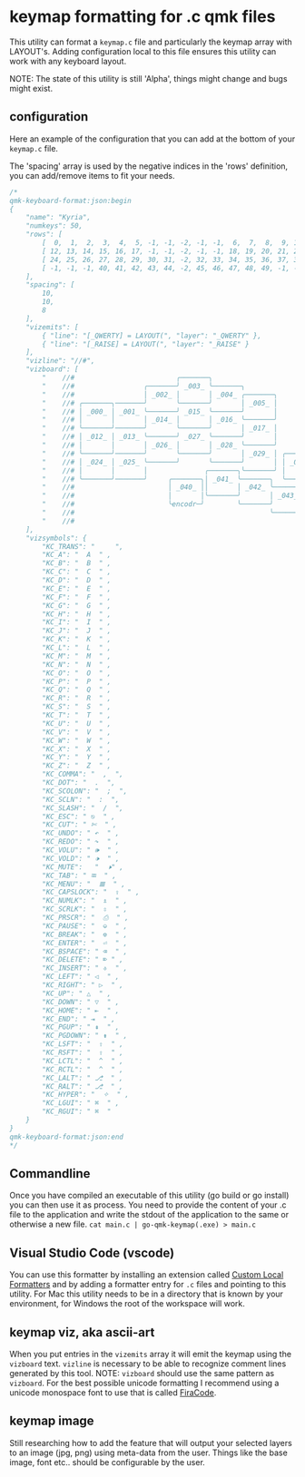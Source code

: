 # keymap formatting for .c qmk files

This utility can format a ``keymap.c`` file and particularly the keymap array with LAYOUT's.
Adding configuration local to this file ensures this utility can work with any keyboard layout.

NOTE: The state of this utility is still 'Alpha', things might change and bugs might exist.

## configuration

 Here an example of the configuration that you can add at the bottom of your ```keymap.c``` file.

 The 'spacing' array is used by the negative indices in the 'rows' definition, you can add/remove items to fit your needs.

```c++
/*
qmk-keyboard-format:json:begin
{
    "name": "Kyria",
    "numkeys": 50,
    "rows": [
        [  0,  1,  2,  3,  4,  5, -1, -1, -2, -1, -1,  6,  7,  8,  9, 10, 11 ],
        [ 12, 13, 14, 15, 16, 17, -1, -1, -2, -1, -1, 18, 19, 20, 21, 22, 23 ],
        [ 24, 25, 26, 27, 28, 29, 30, 31, -2, 32, 33, 34, 35, 36, 37, 38, 39 ],
        [ -1, -1, -1, 40, 41, 42, 43, 44, -2, 45, 46, 47, 48, 49, -1, -1, -1 ]
    ],
    "spacing": [
        10,
        10,
        8
    ],
    "vizemits": [
        { "line": "[_QWERTY] = LAYOUT(", "layer": "_QWERTY" },
        { "line": "[_RAISE] = LAYOUT(", "layer": "_RAISE" }
    ],
    "vizline": "//#",
    "vizboard": [
        "    //#                         ╭───────╮                                                                        ╭───────╮                          ",
        "    //#                 ╭───────╯ _003_ ╰───────╮                                                        ╭───────╯ _008_ ╰───────╮                  ",
        "    //#                 │ _002_ │       │ _004_ ╭───────╮                                        ╭───────╮ _007_ │       │ _009_ │                  ",
        "    //# ╭───────╮───────╯       ╰───────╯       │ _005_ │                                        │ _006_ │       ╰───────╯       ╰───────╭───────╮  ",
        "    //# │ _000_ │ _001_ ╰───────╯ _015_ ╰───────╯       │                                        │       ╰───────╯ _020_ ╰───────╯ _010_ │ _011_ │  ",
        "    //# │       │       │ _014_ │       │ _016_ ╰───────╯                                        ╰───────╯ _019_ │       │ _021_ │       │       │  ",
        "    //# ╰───────╯───────╯       ╰───────╯       │ _017_ │                                        │ _018_ │       ╰───────╯       ╰───────╰───────╯  ",
        "    //# │ _012_ │ _013_ ╰───────╯ _027_ ╰───────╯       │                                        │       ╰───────╯ _036_ ╰───────╯ _022_ │ _023_ │  ",
        "    //# │       │       │ _026_ │       │ _028_ ╰───────╯                                        ╰───────╯ _035_ │       │ _037_ │       │       │  ",
        "    //# ╰───────╯───────╯       ╰───────╯       │ _029_ │ ╭───────╮                    ╭───────╮ │ _034_ │       ╰───────╯       ╰───────╰───────╯  ",
        "    //# │ _024_ │ _025_ ╰───────╯       ╰───────╯       │ │ _030_ ╰───────╮    ╭───────╯ _033_ │ │       ╰───────╯       ╰───────╯ _038_ │ _039_ │  ",
        "    //# │       │       │              ╭───────╮╰───────╯ │       │ _031_ │    │ _032_ │       │ ╰───────╯╭───────╮              │       │       │  ",
        "    //# ╰───────╯───────╯     ╭───────╮│ _041_ ╰───────╮  ╰───────╯       │    │       ╰───────╯  ╭───────╯ _048_ │╭───────╮     ╰───────╰───────╯  ",
        "    //#                       │ _040_ ││       │ _042_ ╰───────╮  ╰───────╯    ╰───────╯  ╭───────╯ _047_ │       ││ _049_ │                        ",
        "    //#                       │       │╰───────╯       │ _043_ ╰───────╮          ╭───────╯ _046_ │       ╰───────╯│       │                        ",
        "    //#                       ╰encodr─╯        ╰───────╯       │ _044_ │          │ _045_ │       ╰───────╯        ╰encodr─╯                        ",
        "    //#                                                ╰───────╯       │          │       ╰───────╯                                                 ",
        "    //#                                                        ╰───────╯          ╰───────╯                                                         "
    ],
    "vizsymbols": {
        "KC_TRANS": "     ",
        "KC_A": "  A  " ,
        "KC_B": "  B  " ,
        "KC_C": "  C  " ,
        "KC_D": "  D  " ,
        "KC_E": "  E  " ,
        "KC_F": "  F  " ,
        "KC_G": "  G  " ,
        "KC_H": "  H  " ,
        "KC_I": "  I  " ,
        "KC_J": "  J  " ,
        "KC_K": "  K  " ,
        "KC_L": "  L  " ,
        "KC_M": "  M  " ,
        "KC_N": "  N  " ,
        "KC_O": "  O  " ,
        "KC_P": "  P  " ,
        "KC_Q": "  Q  " ,
        "KC_R": "  R  " ,
        "KC_S": "  S  " ,
        "KC_T": "  T  " ,
        "KC_U": "  U  " ,
        "KC_V": "  V  " ,
        "KC_W": "  W  " ,
        "KC_X": "  X  " ,
        "KC_Y": "  Y  " ,
        "KC_Z": "  Z  " ,
        "KC_COMMA": "  ,  ",
        "KC_DOT": "  .  ",
        "KC_SCOLON": "  ;  ",
        "KC_SCLN": "  :  ",
        "KC_SLASH": "  /  ",
        "KC_ESC": " ⎋  " ,
        "KC_CUT": " ✄  " ,
        "KC_UNDO": " ↶  " ,
        "KC_REDO": " ↷  " ,
        "KC_VOLU": " 🕪  " ,
        "KC_VOLD": " 🕩  " ,
        "KC_MUTE":   "  🕨" ,
        "KC_TAB": " ⭾  " ,
        "KC_MENU": "  𝌆  " ,
        "KC_CAPSLOCK": "  ⇪  " ,
        "KC_NUMLK": "  ⇭  " ,
        "KC_SCRLK": "  ⇳  " ,
        "KC_PRSCR": "  ⎙  " ,
        "KC_PAUSE": "  ⎉  " ,
        "KC_BREAK": "  ⎊  " ,
        "KC_ENTER": "  ⏎  " ,
        "KC_BSPACE": " ⌫  " ,
        "KC_DELETE": " ⌦ " ,
        "KC_INSERT": " ⎀  " ,
        "KC_LEFT": " ◁  " ,
        "KC_RIGHT": " ▷  " ,
        "KC_UP": " △  " ,
        "KC_DOWN": " ▽  " ,
        "KC_HOME": " ⇤  " ,
        "KC_END": " ⇥  " ,
        "KC_PGUP": " ⇞  " ,
        "KC_PGDOWN": " ⇟  " ,
        "KC_LSFT": "  ⇧  " ,
        "KC_RSFT": "  ⇧  " ,
        "KC_LCTL": "  ^  " ,
        "KC_RCTL": "  ^  " ,
        "KC_LALT": " ⎇  " ,
        "KC_RALT": " ⎇  " ,
        "KC_HYPER": "  ✧  " ,
        "KC_LGUI": " ⌘  " ,
        "KC_RGUI": " ⌘  "
    }
}
qmk-keyboard-format:json:end
*/
```

## Commandline

Once you have compiled an executable of this utility (go build or go install) you can then use it as process.
You need to provide the content of your .c file to the application and write the stdout of the application
to the same or otherwise a new file.
`cat main.c | go-qmk-keymap(.exe) > main.c`

## Visual Studio Code (vscode)

You can use this formatter by installing an extension called [Custom Local Formatters](https://marketplace.visualstudio.com/items?itemName=jkillian.custom-local-formatters) and by adding a formatter entry for ```.c``` files and pointing to this utility. For Mac this utility needs to be in a directory that is known by your environment, for Windows the root of the workspace will work.

## keymap viz, aka ascii-art

When you put entries in the `vizemits` array it will emit the keymap using the `vizboard` text. `vizline` is necessary to be able to recognize comment lines generated by this tool. NOTE: `vizboard` should use the same pattern as `vizboard`.
For the best possible unicode formatting I recommend using a unicode monospace font to use that is called [FiraCode](https://github.com/tonsky/FiraCode).

## keymap image

Still researching how to add the feature that will output your selected layers to an image (jpg, png) using meta-data from the user.
Things like the base image, font etc.. should be configurable by the user.
